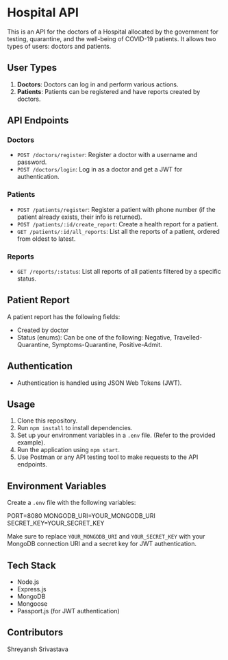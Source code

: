 # Hospital API

This is an API for the doctors of a Hospital allocated by the government for testing, quarantine, and the well-being of COVID-19 patients. It allows two types of users: doctors and patients.

## User Types

1. **Doctors**: Doctors can log in and perform various actions.
2. **Patients**: Patients can be registered and have reports created by doctors.

## API Endpoints

### Doctors

- `POST /doctors/register`: Register a doctor with a username and password.
- `POST /doctors/login`: Log in as a doctor and get a JWT for authentication.

### Patients

- `POST /patients/register`: Register a patient with phone number (if the patient already exists, their info is returned).
- `POST /patients/:id/create_report`: Create a health report for a patient.
- `GET /patients/:id/all_reports`: List all the reports of a patient, ordered from oldest to latest.

### Reports

- `GET /reports/:status`: List all reports of all patients filtered by a specific status.

## Patient Report

A patient report has the following fields:

- Created by doctor
- Status (enums): Can be one of the following: Negative, Travelled-Quarantine, Symptoms-Quarantine, Positive-Admit.

## Authentication

- Authentication is handled using JSON Web Tokens (JWT).

## Usage

1. Clone this repository.
2. Run `npm install` to install dependencies.
3. Set up your environment variables in a `.env` file. (Refer to the provided example).
4. Run the application using `npm start`.
5. Use Postman or any API testing tool to make requests to the API endpoints.

## Environment Variables

Create a `.env` file with the following variables:

PORT=8080
MONGODB_URI=YOUR_MONGODB_URI
SECRET_KEY=YOUR_SECRET_KEY

Make sure to replace `YOUR_MONGODB_URI` and `YOUR_SECRET_KEY` with your MongoDB connection URI and a secret key for JWT authentication.

## Tech Stack

- Node.js
- Express.js
- MongoDB
- Mongoose
- Passport.js (for JWT authentication)

## Contributors

Shreyansh Srivastava  

